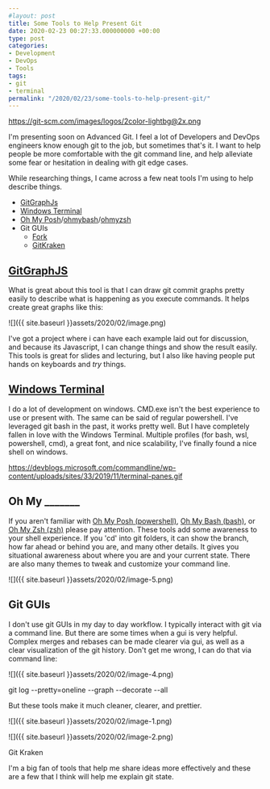 ```yaml
---
#layout: post
title: Some Tools to Help Present Git
date: 2020-02-23 00:27:33.000000000 +00:00
type: post
categories:
- Development
- DevOps
- Tools
tags:
- git
- terminal
permalink: "/2020/02/23/some-tools-to-help-present-git/"
---
```

https://git-scm.com/images/logos/2color-lightbg@2x.png

I'm presenting soon on Advanced Git. I feel a lot of Developers and DevOps engineers know enough git to the job, but sometimes that's it. I want to help people be more comfortable with the git command line, and help alleviate some fear or hesitation in dealing with git edge cases.

While researching things, I came across a few neat tools I'm using to help describe things.

*   [GitGraphJs](https://gitgraphjs.com/)
*   [Windows Terminal](https://github.com/Microsoft/Terminal)
*   [Oh My Posh](https://github.com/JanDeDobbeleer/oh-my-posh)/[ohmybash](https://ohmybash.github.io/)/[ohmyzsh](https://github.com/ohmyzsh/ohmyzsh)
*   Git GUIs
    *   [Fork](https://fork.dev/)
    *   [GitKraken](https://www.gitkraken.com/invite/kATkLFXY)

## [GitGraphJS](https://gitgraphjs.com/)

What is great about this tool is that I can draw git commit graphs pretty easily to describe what is happening as you execute commands. It helps create great graphs like this:

![]({{ site.baseurl }}assets/2020/02/image.png)

I've got a project where i can have each example laid out for discussion, and because its Javascript, I can change things and show the result easily. This tools is great for slides and lecturing, but I also like having people put hands on keyboards and _try_ things.

## [Windows Terminal](https://github.com/Microsoft/Terminal)

I do a lot of development on windows. CMD.exe isn't the best experience to use or present with. The same can be said of regular powershell. I've leveraged git bash in the past, it works pretty well. But I have completely fallen in love with the Windows Terminal. Multiple profiles (for bash, wsl, powershell, cmd), a great font, and nice scalability, I've finally found a nice shell on windows.

https://devblogs.microsoft.com/commandline/wp-content/uploads/sites/33/2019/11/terminal-panes.gif

## Oh My \_\_\_\_\_\_\_

If you aren't familiar with [Oh My Posh (powershell)](https://github.com/JanDeDobbeleer/oh-my-posh), [Oh My Bash (bash)](https://ohmybash.github.io/), or [Oh My Zsh (zsh)](https://github.com/ohmyzsh/ohmyzsh) please pay attention. These tools add some awareness to your shell experience. If you 'cd' into git folders, it can show the branch, how far ahead or behind you are, and many other details. It gives you situational awareness about where you are and your current state. There are also many themes to tweak and customize your command line.

![]({{ site.baseurl }}assets/2020/02/image-5.png)

## Git GUIs

I don't use git GUIs in my day to day workflow. I typically interact with git via a command line. But there are some times when a gui is very helpful. Complex merges and rebases can be made clearer via gui, as well as a clear visualization of the git history. Don't get me wrong, I can do that via command line:

![]({{ site.baseurl }}assets/2020/02/image-4.png)  

git log --pretty=oneline --graph --decorate --all

But these tools make it much cleaner, clearer, and prettier.

![]({{ site.baseurl }}assets/2020/02/image-1.png)

![]({{ site.baseurl }}assets/2020/02/image-2.png)  

Git Kraken

I'm a big fan of tools that help me share ideas more effectively and these are a few that I think will help me explain git state.